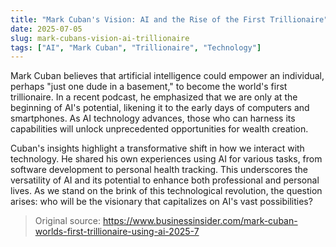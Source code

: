 ```yaml
---
title: "Mark Cuban's Vision: AI and the Rise of the First Trillionaire"
date: 2025-07-05
slug: mark-cubans-vision-ai-trillionaire
tags: ["AI", "Mark Cuban", "Trillionaire", "Technology"]
---
```

Mark Cuban believes that artificial intelligence could empower an individual, perhaps "just one dude in a basement," to become the world's first trillionaire. In a recent podcast, he emphasized that we are only at the beginning of AI's potential, likening it to the early days of computers and smartphones. As AI technology advances, those who can harness its capabilities will unlock unprecedented opportunities for wealth creation.

Cuban's insights highlight a transformative shift in how we interact with technology. He shared his own experiences using AI for various tasks, from software development to personal health tracking. This underscores the versatility of AI and its potential to enhance both professional and personal lives. As we stand on the brink of this technological revolution, the question arises: who will be the visionary that capitalizes on AI's vast possibilities?

> Original source: https://www.businessinsider.com/mark-cuban-worlds-first-trillionaire-using-ai-2025-7